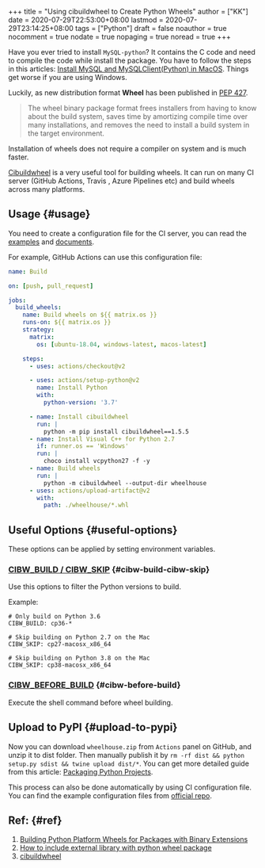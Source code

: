 +++
title = "Using cibuildwheel to Create Python Wheels"
author = ["KK"]
date = 2020-07-29T22:53:00+08:00
lastmod = 2020-07-29T23:14:25+08:00
tags = ["Python"]
draft = false
noauthor = true
nocomment = true
nodate = true
nopaging = true
noread = true
+++

Have you ever tried to install `MySQL-python`? It contains the C code and need to compile the code while install the package. You have to follow the steps in this articles: [Install MySQL and MySQLClient(Python) in MacOS](https://ruddra.com/install-mysqlclient-macos/). Things get worse if you are using Windows.

Luckily, as new distribution format **Wheel** has been published in [PEP 427](https://www.python.org/dev/peps/pep-0427/).

> The wheel binary package format frees installers from having to know about the build system, saves time by amortizing compile time over many installations, and removes the need to install a build system in the target environment.

Installation of wheels does not require a compiler on system and is much faster.

[Cibuildwheel](https://github.com/joerick/cibuildwheel) is a very useful tool for building wheels. It can run on many CI server (GitHub Actions, Travis , Azure Pipelines etc) and build wheels across many platforms.


## Usage {#usage}

You need to create a configuration file for the CI server, you can read the [examples](https://github.com/joerick/cibuildwheel/tree/master/examples) and [documents](https://cibuildwheel.readthedocs.io/en/stable/options/).

For example, GitHub Actions can use this configuration file:

```yml
name: Build

on: [push, pull_request]

jobs:
  build_wheels:
    name: Build wheels on ${{ matrix.os }}
    runs-on: ${{ matrix.os }}
    strategy:
      matrix:
        os: [ubuntu-18.04, windows-latest, macos-latest]

    steps:
      - uses: actions/checkout@v2

      - uses: actions/setup-python@v2
        name: Install Python
        with:
          python-version: '3.7'

      - name: Install cibuildwheel
        run: |
          python -m pip install cibuildwheel==1.5.5
      - name: Install Visual C++ for Python 2.7
        if: runner.os == 'Windows'
        run: |
          choco install vcpython27 -f -y
      - name: Build wheels
        run: |
          python -m cibuildwheel --output-dir wheelhouse
      - uses: actions/upload-artifact@v2
        with:
          path: ./wheelhouse/*.whl
```


## Useful Options {#useful-options}

These options can be applied by setting environment variables.


### [CIBW\_BUILD / CIBW\_SKIP](https://cibuildwheel.readthedocs.io/en/stable/options/#build-skip) {#cibw-build-cibw-skip}

Use this options to filter the Python versions to build.

Example:

```nil
# Only build on Python 3.6
CIBW_BUILD: cp36-*

# Skip building on Python 2.7 on the Mac
CIBW_SKIP: cp27-macosx_x86_64

# Skip building on Python 3.8 on the Mac
CIBW_SKIP: cp38-macosx_x86_64
```


### [CIBW\_BEFORE\_BUILD](https://cibuildwheel.readthedocs.io/en/stable/options/#before-build) {#cibw-before-build}

Execute the shell command before wheel building.


## Upload to PyPI {#upload-to-pypi}

Now you can download `wheelhouse.zip` from `Actions` panel on GitHub, and unzip it to dist folder. Then manually publish it by `rm -rf dist && python setup.py sdist && twine upload dist/*`. You can get more detailed guide from this article: [Packaging Python Projects](https://packaging.python.org/tutorials/packaging-projects/).

This process can also be done automatically by using CI configuration file. You can find the example configuration files from [official repo](https://github.com/joerick/cibuildwheel/blob/master/examples/).


## Ref: {#ref}

1.  [Building Python Platform Wheels for Packages with Binary Extensions](https://gertjanvandenburg.com/blog/wheels/)
2.  [How to include external library with python wheel package](https://stackoverflow.com/questions/23916186/how-to-include-external-library-with-python-wheel-package)
3.  [cibuildwheel](https://github.com/joerick/cibuildwheel)
